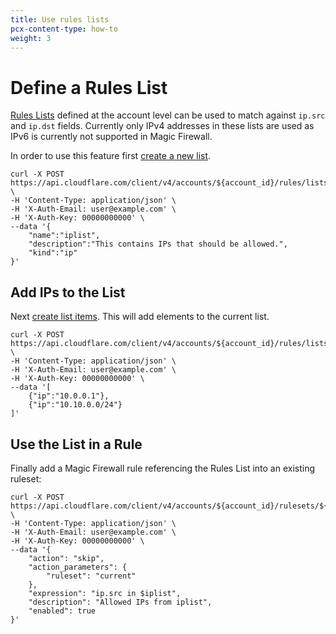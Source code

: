 ```yaml
---
title: Use rules lists
pcx-content-type: how-to
weight: 3
---
```


# Define a Rules List

[Rules Lists](/firewall/cf-dashboard/rules-lists/#access-the-lists-interface) defined at the account level can be used to match against `ip.src` and `ip.dst` fields. Currently only IPv4 addresses in these lists are used as IPv6 is currently not supported in Magic Firewall.

In order to use this feature first [create a new list](https://api.cloudflare.com/#rules-lists-create-list).

    curl -X POST https://api.cloudflare.com/client/v4/accounts/${account_id}/rules/lists \
    -H 'Content-Type: application/json' \
    -H 'X-Auth-Email: user@example.com' \
    -H 'X-Auth-Key: 00000000000' \
    --data '{
        "name":"iplist",
        "description":"This contains IPs that should be allowed.",
        "kind":"ip"
    }'

## Add IPs to the List

Next [create list items](https://api.cloudflare.com/#rules-lists-create-list-items). This will add elements to the current list.

    curl -X POST https://api.cloudflare.com/client/v4/accounts/${account_id}/rules/lists/${list_id}/items \
    -H 'Content-Type: application/json' \
    -H 'X-Auth-Email: user@example.com' \
    -H 'X-Auth-Key: 00000000000' \
    --data '[
        {"ip":"10.0.0.1"},
        {"ip":"10.10.0.0/24"}
    ]'

## Use the List in a Rule

Finally add a Magic Firewall rule referencing the Rules List into an existing ruleset:

    curl -X POST https://api.cloudflare.com/client/v4/accounts/${account_id}/rulesets/${ruleset_id}/rules \
    -H 'Content-Type: application/json' \
    -H 'X-Auth-Email: user@example.com' \
    -H 'X-Auth-Key: 00000000000' \
    --data '{
        "action": "skip",
        "action_parameters": {
            "ruleset": "current"
        },
        "expression": "ip.src in $iplist",
        "description": "Allowed IPs from iplist",
        "enabled": true
    }'
